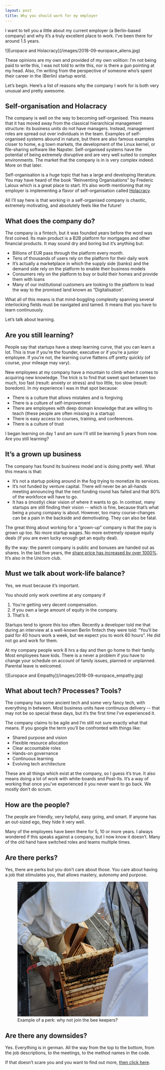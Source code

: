 ```yaml
---
layout: post
title: Why you should work for my employer
---
```


I want to tell you a little about my current employer (a Berlin-based company) and why it’s a truly excellent place to work. I’ve been there for around 1.5 years.

<div class='float-right p-3' markdown="1">
![Europace and Holacracy](/images/2018-09-europace_aliens.jpg)
</div>

These opinions are my own and provided of my own volition: I’m not being paid to write this, I was not told to write this, nor is there a gun pointing at my head. Also, I’m writing from the perspective of someone who’s spent their career in the (Berlin) startup world.

Let’s begin. Here’s a list of reasons why the company I work for is both very unusual and pretty awesome.

## Self-organisation and Holacracy

The company is well on the way to becoming self-organised. This means that it has moved away from the classical hierarchical management structure: its business units do not have managers. Instead, management roles are spread out over individuals in the team. Examples of self-organised systems abound in nature, but there are also famous examples closer to home, e.g town markets, the development of the Linux kernel, or file-sharing software like Napster. Self-organised systems have the potential of being extremely disruptive and are very well suited to complex environments. The market that the company is in is very complex indeed. More on that later.

Self-organisation is a huge topic that has a large and developing literature. You may have heard of the book “Reinventing Organisations” by Frederic Laloux which is a great place to start. It’s also worth mentioning that my employer is implementing a flavor of self-organisation called [Holacracy](https://www.youtube.com/watch?v=MUHfVoQUj54).

All I’ll say here is that working in a self-organised company is chaotic, extremely motivating, and absolutely feels like the future!

## What does the company do?

The company is a fintech, but it was founded years before the word was first coined. Its main product is a B2B platform for mortgages and other financial products. It may sound dry and boring but it’s anything but:

* Billions of EUR pass through the platform every month.
* Tens of thousands of users rely on the platform for their daily work
* It’s actually a marketplace in which the supply side (banks) and the demand side rely on the platform to enable their business models
* Consumers rely on the platform to buy or build their homes and provide them with loans
* Many of our institutional customers are looking to the platform to lead the way to the promised land known as “Digitalisation”.

What all of this means is that mind-boggling complexity spanning several interlocking fields must be navigated and tamed. It means that you have to learn continuously.

Let’s talk about learning.

## Are you still learning?
People say that startups have a steep learning curve, that you can learn a lot. This is true if you’re the founder, executive or if you’re a junior employee. If you’re not, the learning curve flattens off pretty quickly (of course, your mileage may vary).

New employees at my company have a mountain to climb when it comes to acquiring new knowledge. The trick is to find that sweet spot between too much, too fast (result: anxiety or stress) and too little, too slow (result: boredom). In my experience I was in that spot because:

* There is a culture that allows mistakes and is forgiving
* There is a culture of self-improvement
* There are employees with deep domain knowledge that are willing to teach (these people are often missing in a startup)
* There is easy access to courses, training, and  conferences.
* There is a culture of trust

I began learning on day 1 and am sure I’ll still be learning 5 years from now.
Are you still learning?

## It’s a grown up business
The company has found its business model and is doing pretty well. What this means is that:

* It’s not a startup poking around in the fog trying to monetize its services.
* It’s not funded by venture capital. There will never be an all-hands meeting announcing that the next funding round has failed and that 80% of the workforce will have to go.
* It has a (mostly) clear vision of where it wants to go. In contrast, many startups are still finding their vision -- which is fine, because that’s what being a young company is about. However, too many course-changes can be a pain in the backside and demotivating. They can also be fatal.

The great thing about working for a “grown-up” company is that the pay is grown up too. No more startup wages. No more extremely opaque equity deals (if you are even lucky enough get an equity deal).

By the way: the parent company is public and bonuses are handed out as shares. In the last five years, the [share price has increased by over 1000%](https://www.google.com/search?q=hypoport+share+price). It’s also in the Unicorn club.

## Must we talk about work-life balance?
Yes, we must because it’s important.

You should only work overtime at any company if

1. You’re getting very decent compensation.
1. if you own a large amount of equity in the company.
1. That’s it.

Startups tend to ignore this too often. Recently a developer told me that during an interview at a well-known Berlin fintech they were told: “You’ll be paid for 40 hours work a week, but we expect you to work 60 hours”. He did not go and work for them.

At my company people work 8 hrs a day and then go home to their family. Most employees have kids. There is a never a problem if you have to change your schedule on account of family issues, planned or unplanned. Parental leave is welcomed.

<div class='float-right p-3' markdown="1">
![Europace and Empathy](/images/2018-09-europace_empathy.jpg)
</div>

## What about tech? Processes? Tools?
The company has some ancient tech and some very fancy tech, with everything in between.
Most business units have continuous delivery -- that may not be so special these days, but it’s the first time I’ve experienced it.

The company claims to be agile and I’m still not sure exactly what that means. If you google the term you’ll be confronted with things like:

* Shared purpose and vision
* Flexible resource allocation
* Clear accountable roles
* Hands-on governance
* Continuous learning
* Evolving tech architecture

These are all things which exist at the company, so I guess it’s true. It also means doing a lot of work with white-boards and Post-Its. It’s a way of working that once you’ve experienced it you never want to go back. We mostly don’t do scrum.

## How are the people?
The people are friendly, very helpful, easy going, and smart. If anyone has an out-sized ego, they hide it very well.

Many of the employees have been there for 5, 10 or more years. I always wondered if this speaks against a company, but I now know it doesn’t. Many of the old hand have switched roles and teams multiple times.

## Are there perks?
Yes, there are perks but you don’t care about those. You care about having a job that stimulates you, that allows mastery, autonomy and purpose.

<figure class="figure">
  <img src="/images/2018-09-bees.jpg" class="figure-img img-fluid rounded" alt="Beeking at Europace">
  <figcaption class="figure-caption">Example of a perk: why not join the bee keepers?</figcaption>
</figure>

## Are there any downsides?

Yes. Everything is in german. All the way from the top to the bottom, from the job descriptions, to the meetings, to the method names in the code. 

If that doesn’t scare you and you want to find out more, [then click here](https://welcome.europace.de/).

